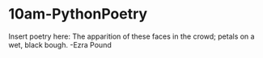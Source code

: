 # 10am-PythonPoetry

Insert poetry here:
The apparition of these faces in the crowd;
petals on a wet, black bough.
-Ezra Pound
